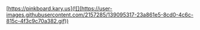[https://pinkboard.kary.us](![](https://user-images.githubusercontent.com/2157285/139095317-23a861e5-8cd0-4c6c-815c-4f3c9c70a382.gif))
